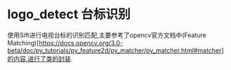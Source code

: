 # logo_detect 台标识别

使用Sift进行电视台标的识别匹配,主要参考了opencv官方文档中(Feature Matching)[https://docs.opencv.org/3.0-beta/doc/py_tutorials/py_feature2d/py_matcher/py_matcher.html#matcher]的内容,进行了类的封装.


